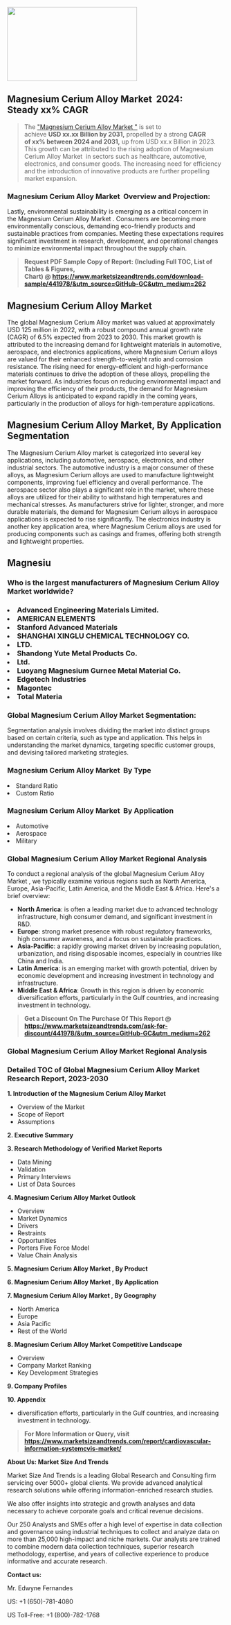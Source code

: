 <p><img class="alignnone size-medium wp-image-20088" src="https://ffe5etoiles.com/wp-content/uploads/2024/12/MST1-300x171.png" alt="" width="300" height="171" /></p><h2 id="ember46" class="ember-view reader-text-block__heading-2">Magnesium Cerium Alloy Market &nbsp;2024: Steady&nbsp;xx% CAGR</h2><blockquote id="ember47" class="ember-view reader-text-block__blockquote">The&nbsp;<a class="app-aware-link " href="https://www.marketsizeandtrends.com/download-sample/441978/&utm_source=GitHub-GC&utm_medium=262" target="_blank" data-test-app-aware-link="">"Magnesium Cerium Alloy Market "</a>&nbsp;is set to achieve&nbsp;<strong>USD&nbsp;xx.xx&nbsp;Billion by 2031,</strong>&nbsp;propelled by a strong&nbsp;<strong>CAGR of&nbsp;xx% between 2024 and 2031,</strong>&nbsp;up from USD xx.x Billion in 2023. This growth can be attributed to the rising adoption of&nbsp;Magnesium Cerium Alloy Market &nbsp;in sectors such as healthcare, automotive, electronics, and consumer goods. The increasing need for efficiency and the introduction of innovative products are further propelling market expansion.</blockquote><h3 id="ember48" class="ember-view reader-text-block__heading-3">Magnesium Cerium Alloy Market &nbsp;Overview and Projection:</h3><p id="ember49" class="ember-view reader-text-block__paragraph">Lastly, environmental sustainability is emerging as a critical concern in the&nbsp;Magnesium Cerium Alloy Market . Consumers are becoming more environmentally conscious, demanding eco-friendly products and sustainable practices from companies. Meeting these expectations requires significant investment in research, development, and operational changes to minimize environmental impact throughout the supply chain.</p><blockquote id="ember50" class="ember-view reader-text-block__blockquote"><strong>Request PDF Sample Copy of Report: (Including Full TOC, List of Tables &amp; Figures, Chart)&nbsp;@&nbsp;<strong><a href="https://www.marketsizeandtrends.com/download-sample/441978/&utm_source=GitHub-GC&utm_medium=262" target="_blank">https://www.marketsizeandtrends.com/download-sample/441978/&utm_source=GitHub-GC&utm_medium=262</a></strong></strong></blockquote><h3 class=""> <h2>Magnesium Cerium Alloy Market</h2><p>The global Magnesium Cerium Alloy market was valued at approximately USD 125 million in 2022, with a robust compound annual growth rate (CAGR) of 6.5% expected from 2023 to 2030. This market growth is attributed to the increasing demand for lightweight materials in automotive, aerospace, and electronics applications, where Magnesium Cerium alloys are valued for their enhanced strength-to-weight ratio and corrosion resistance. The rising need for energy-efficient and high-performance materials continues to drive the adoption of these alloys, propelling the market forward. As industries focus on reducing environmental impact and improving the efficiency of their products, the demand for Magnesium Cerium Alloys is anticipated to expand rapidly in the coming years, particularly in the production of alloys for high-temperature applications.</p><h2>Magnesium Cerium Alloy Market, By Application Segmentation</h2><p>The Magnesium Cerium Alloy market is categorized into several key applications, including automotive, aerospace, electronics, and other industrial sectors. The automotive industry is a major consumer of these alloys, as Magnesium Cerium alloys are used to manufacture lightweight components, improving fuel efficiency and overall performance. The aerospace sector also plays a significant role in the market, where these alloys are utilized for their ability to withstand high temperatures and mechanical stresses. As manufacturers strive for lighter, stronger, and more durable materials, the demand for Magnesium Cerium alloys in aerospace applications is expected to rise significantly. The electronics industry is another key application area, where Magnesium Cerium alloys are used for producing components such as casings and frames, offering both strength and lightweight properties.</p><h2>Magnesiu</h3><h3 id="" class="">Who is the largest manufacturers of&nbsp;Magnesium Cerium Alloy Market worldwide?</h3><h3 class=""></Li><Li>Advanced Engineering Materials Limited.</Li><Li> AMERICAN ELEMENTS</Li><Li> Stanford Advanced Materials</Li><Li> SHANGHAI XINGLU CHEMICAL TECHNOLOGY CO.</Li><Li> LTD.</Li><Li> Shandong Yute Metal Products Co.</Li><Li> Ltd.</Li><Li> Luoyang Magnesium Gurnee Metal Material Co.</Li><Li> Edgetech Industries</Li><Li> Magontec</Li><Li> Total Materia</h3><h3 id="ember53" class="ember-view reader-text-block__heading-3">Global&nbsp;Magnesium Cerium Alloy Market Segmentation:</h3><p id="ember54" class="ember-view reader-text-block__paragraph">Segmentation analysis involves dividing the market into distinct groups based on certain criteria, such as type and application. This helps in understanding the market dynamics, targeting specific customer groups, and devising tailored marketing strategies.</p><h3 id="" class="">Magnesium Cerium Alloy Market &nbsp;By Type</h3><p></Li><Li>Standard Ratio</Li><Li> Custom Ratio</p><h3 id="" class="">Magnesium Cerium Alloy Market &nbsp;By Application</h3><p class=""></Li><Li>Automotive</Li><Li> Aerospace</Li><Li> Military</p><h3 id="ember62" class="ember-view reader-text-block__heading-3">Global Magnesium Cerium Alloy Market Regional Analysis</h3><p id="ember63" class="ember-view reader-text-block__paragraph">To conduct a regional analysis of the global Magnesium Cerium Alloy Market , we typically examine various regions such as North America, Europe, Asia-Pacific, Latin America, and the Middle East &amp; Africa. Here's a brief overview:</p><ul><li><strong>North America</strong>: is often a leading market due to advanced technology infrastructure, high consumer demand, and significant investment in R&amp;D.</li><li><strong>Europe</strong>: strong market presence with robust regulatory frameworks, high consumer awareness, and a focus on sustainable practices.</li><li><strong>Asia-Pacific</strong>: a rapidly growing market driven by increasing population, urbanization, and rising disposable incomes, especially in countries like China and India.</li><li><strong>Latin America</strong>: is an emerging market with growth potential, driven by economic development and increasing investment in technology and infrastructure.</li><li><strong>Middle East &amp; Africa</strong>: Growth in this region is driven by economic diversification efforts, particularly in the Gulf countries, and increasing investment in technology.</li></ul><blockquote id="ember61" class="ember-view reader-text-block__blockquote"><strong>Get a Discount On The Purchase Of This Report @ <strong><a href="https://html-cleaner.com/" target="">https://www.marketsizeandtrends.com/ask-for-discount/441978/&utm_source=GitHub-GC&utm_medium=262</a></strong></strong></blockquote><h3 id="ember62" class="ember-view reader-text-block__heading-3">Global Magnesium Cerium Alloy Market Regional Analysis</h3><h3 id="" class="">Detailed TOC of Global Magnesium Cerium Alloy Market Research Report, 2023-2030</h3><p id="" class=""><strong>1. Introduction of the Magnesium Cerium Alloy Market </strong></p><ul><li>Overview of the Market</li><li>Scope of Report</li><li>Assumptions</li></ul><p id="" class=""><strong>2. Executive Summary</strong></p><p id="" class=""><strong>3. Research Methodology of Verified Market Reports</strong></p><ul><li>Data Mining</li><li>Validation</li><li>Primary Interviews</li><li>List of Data Sources</li></ul><p id="" class=""><strong>4. Magnesium Cerium Alloy Market Outlook</strong></p><ul><li>Overview</li><li>Market Dynamics</li><li>Drivers</li><li>Restraints</li><li>Opportunities</li><li>Porters Five Force Model</li><li>Value Chain Analysis</li></ul><p id="" class=""><strong>5. Magnesium Cerium Alloy Market , By Product</strong></p><p id="" class=""><strong>6. Magnesium Cerium Alloy Market , By Application</strong></p><p id="" class=""><strong>7. Magnesium Cerium Alloy Market , By Geography</strong></p><ul><li>North America</li><li>Europe</li><li>Asia Pacific</li><li>Rest of the World</li></ul><p id="" class=""><strong>8. Magnesium Cerium Alloy Market Competitive Landscape</strong></p><ul><li>Overview</li><li>Company Market Ranking</li><li>Key Development Strategies</li></ul><p id="" class=""><strong>9. Company Profiles</strong></p><p id="" class=""><strong>10. Appendix</strong></p><ul><li>diversification efforts, particularly in the Gulf countries, and increasing investment in technology.</li></ul><blockquote id="ember65" class="ember-view reader-text-block__blockquote"><strong>For More Information or Query, visit <strong><strong><a href="https://html-cleaner.com/" target="">https://www.marketsizeandtrends.com/report/cardiovascular-information-systemcvis-market/</a></strong></strong></strong></blockquote><p id="" class=""><strong>About Us: Market Size And Trends</strong></p><p id="" class="">Market Size And Trends is a leading Global Research and Consulting firm servicing over 5000+ global clients. We provide advanced analytical research solutions while offering information-enriched research studies.</p><p id="" class="">We also offer insights into strategic and growth analyses and data necessary to achieve corporate goals and critical revenue decisions.</p><p id="" class="">Our 250 Analysts and SMEs offer a high level of expertise in data collection and governance using industrial techniques to collect and analyze data on more than 25,000 high-impact and niche markets. Our analysts are trained to combine modern data collection techniques, superior research methodology, expertise, and years of collective experience to produce informative and accurate research.</p><p id="" class=""><strong>Contact us:</strong></p><p id="" class="">Mr. Edwyne Fernandes</p><p id="" class="">US: +1 (650)-781-4080</p><p id="" class="">US Toll-Free: +1 (800)-782-1768</p>
